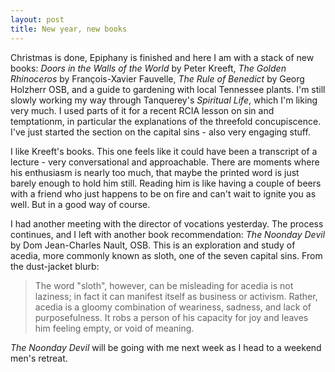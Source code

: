 ```yaml
---
layout: post
title: New year, new books
---
```


Christmas is done, Epiphany is finished and here I am with a stack of new books:
_Doors in the Walls of the World_ by Peter Kreeft, _The Golden Rhinoceros_ by
François-Xavier Fauvelle, _The Rule of Benedict_ by Georg Holzherr OSB, and a
guide to gardening with local Tennessee plants. I'm still slowly working my way
through Tanquerey's _Spiritual Life_, which I'm liking very much. I used parts
of it for a recent RCIA lesson on sin and temptationm, in particular the
explanations of the threefold concupiscence. I've just started the section on
the capital sins - also very engaging stuff.

I like Kreeft's books. This one feels like it could have been a transcript of a
lecture - very conversational and approachable. There are moments where his
enthusiasm is nearly too much, that maybe the printed word is just barely enough
to hold him still. Reading him is like having a couple of beers with a friend
who just happens to be on fire and can't wait to ignite you as well. But in a
good way of course.

I had another meeting with the director of vocations yesterday. The process
continues, and I left with another book recommendation: _The Noonday Devil_ by
Dom Jean-Charles Nault, OSB. This is an exploration and study of acedia, more
commonly known as sloth, one of the seven capital sins. From the dust-jacket
blurb:

>The word "sloth", however, can be misleading for acedia is not laziness; in
fact it can manifest itself as business or activism. Rather, acedia is a gloomy
combination of weariness, sadness, and lack of purposefulness. It robs a person
of his capacity for joy and leaves him feeling empty, or void of meaning.

_The Noonday Devil_ will be going with me next week as I head to a weekend men's
retreat. 
